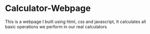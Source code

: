 # Calculator-Webpage
This is a webpage I built using html, css and javascript, It calculates all basic operations we perform in our real calculators
